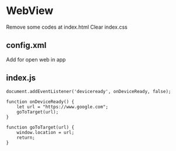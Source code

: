 # WebView

Remove some codes at index.html
Clear index.css

## config.xml
Add <allow-navigation href="*://*.google.com/*" /> for open web in app

## index.js
```
document.addEventListener('deviceready', onDeviceReady, false);

function onDeviceReady() {
    let url = "https://www.google.com";
    goToTarget(url);
}

function goToTarget(url) {
    window.location = url;
    return;
}
```
